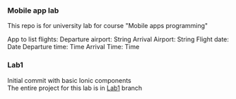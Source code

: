 ### Mobile app lab

This repo is for university lab for course "Mobile apps programming"

App to list flights:
    Departure airport: String
    Arrival Airport: String
    Flight date: Date
    Departure time: Time
    Arrival Time: Time


### Lab1

Initial commit with basic Ionic components\
The entire project for this lab is in [Lab1](https://github.com/fujinuji/app/tree/Lab1) branch
